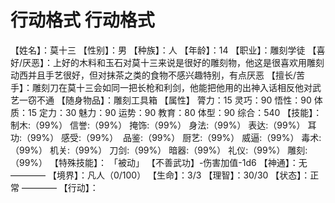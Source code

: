 # 行动格式 行动格式
【姓名】：莫十三
【性别】：男
【种族】：人
【年龄】：14
【职业】：雕刻学徒
【喜好/厌恶】：上好的木料和玉石对莫十三来说是很好的雕刻物，他这是很喜欢用雕刻动西并且手艺很好，但对抹茶之类的食物不感兴趣特别，有点厌恶
【擅长/苦手】：雕刻刀在莫十三会如同一把长枪和利剑，他能把他用的出神入话相反他对武艺一窃不通
【随身物品】：雕刻工具箱
【属性】
膂力：15
灵巧：90
悟性：90
体质：15
定力：30
魅力：90
运势：90
教育：80
体型：90
综合：540
【技能】：
制木:（99%）
信誉:（99%）
掩饰:（99%）
身法:（99%）
表达:（99%）
耳功:（99%）
感受:（99%） 
品鉴:（99%）
厨艺:（99%）
威逼:（99%）
毒术:（99%）
机关:（99%）
刀剑:（99%）
暗器:（99%）
礼仪:（99%）
雕刻:（99%）
【特殊技能】：
「被动」
【不善武功】-伤害加值-1d6
【神通】：无
————
【境界】：凡人（0/100）
【生命】：3/3
【理智】：30/30
【状态】：正常
————
【行动】：